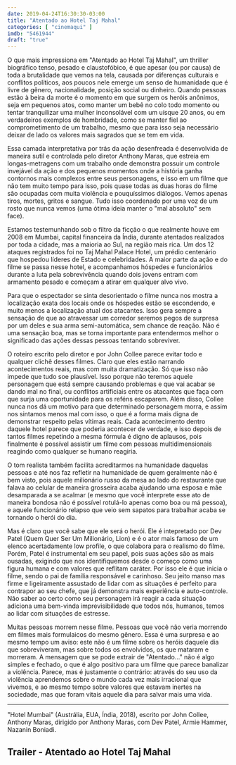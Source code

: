 ```yaml
---
date: 2019-04-24T16:30:30-03:00
title: "Atentado ao Hotel Taj Mahal"
categories: [ "cinemaqui" ]
imdb: "5461944"
draft: "true"
---
```

O que mais impressiona em "Atentado ao Hotel Taj Mahal", um thriller biográfico tenso, pesado e claustofóbico, é que apesar (ou por causa) de toda a brutalidade que vemos na tela, causada por diferenças culturais e conflitos políticos, aos poucos nele emerge um senso de humanidade que é livre de gênero, nacionalidade, posição social ou dinheiro. Quando pessoas estão à beira da morte é o momento em que surgem os heróis anônimos, seja em pequenos atos, como manter um bebê no colo todo momento ou tentar tranquilizar uma mulher inconsolável com um uísque 20 anos, ou em verdadeiros exemplos de hombridade, como se manter fiel ao comprometimento de um trabalho, mesmo que para isso seja necessário deixar de lado os valores mais sagrados que se tem em vida.

Essa camada interpretativa por trás da ação desenfreada é desenvolvida de maneira sutil e controlada pelo diretor Anthony Maras, que estreia em longas-metragens com um trabalho onde demonstra possuir um controle invejável da ação e dos pequenos momentos onde a história ganha contornos mais complexos entre seus personagens, e isso em um filme que não tem muito tempo para isso, pois quase todas as duas horas do filme são ocupadas com muita violência e pouquíssimos diálogos. Vemos apenas tiros, mortes, gritos e sangue. Tudo isso coordenado por uma voz de um rosto que nunca vemos (uma ótima ideia manter o "mal absoluto" sem face).

Estamos testemunhando sob o filtro da ficção o que realmente houve em 2008 em Mumbai, capital financeira da Índia, durante atentados realizados por toda a cidade, mas a maioria ao Sul, na região mais rica. Um dos 12 ataques registrados foi no Taj Mahal Palace Hotel, um prédio centenário que hospedou líderes de Estado e celebridades. A maior parte da ação e do filme se passa nesse hotel, e acompanhamos hóspedes e funcionários durante a luta pela sobrevivência quando dois jovens entram com armamento pesado e começam a atirar em qualquer alvo vivo.

Para que o espectador se sinta desorientado o filme nunca nos mostra a localização exata dos locais onde os hóspedes estão se escondendo, e muito menos a localização atual dos atacantes. Isso gera sempre a sensação de que ao atravessar um corredor seremos pegos de surpresa por um deles e sua arma semi-automática, sem chance de reação. Não é uma sensação boa, mas se torna importante para entendermos melhor o significado das ações dessas pessoas tentando sobreviver.

O roteiro escrito pelo diretor e por John Collee parece evitar todo e qualquer clichê desses filmes. Claro que eles estão narrando acontecimentos reais, mas com muita dramatização. Só que isso não impede que tudo soe plausível. Isso porque não teremos aquele personagem que está sempre causando problemas e que vai acabar se dando mal no final, ou conflitos artificiais entre os atacantes que faça com que surja uma oportunidade para os reféns escaparem. Além disso, Collee nunca nos dá um motivo para que determinado personagem morra, e assim nos sintamos menos mal com isso, o que é a forma mais digna de demonstrar respeito pelas vítimas reais. Cada acontecimento dentro daquele hotel parece que poderia acontecer de verdade, e isso depois de tantos filmes repetindo a mesma fórmula é digno de aplausos, pois finalmente é possível assistir um filme com pessoas multidimensionais reagindo como qualquer se humano reagiria.

O tom realista também facilita acreditarmos na humanidade daquelas pessoas e até nos faz refletir na humanidade de quem geralmente não é bem visto, pois aquele milionário russo da mesa ao lado do restaurante que falava ao celular de maneira grosseira acaba ajudando uma esposa e mãe desamparada a se acalmar (e mesmo que você interprete esse ato de maneira bondosa não é possível rotulá-lo apenas como boa ou má pessoa), e aquele funcionário relapso que veio sem sapatos para trabalhar acaba se tornando o herói do dia.

Mas é claro que você sabe que ele será o herói. Ele é intepretado por Dev Patel (Quem Quer Ser Um Milionário, Lion) e é o ator mais famoso de um elenco acertadamente low profile, o que colabora para o realismo do filme. Porém, Patel é instrumental em seu papel, pois suas ações são as mais ousadas, exigindo que nos identifiquemos desde o começo como uma figura humana e com valores que reflitam caráter. Por isso ele é que inicia o filme, sendo o pai de família responsável e carinhoso. Seu jeito manso mas firme e ligeiramente assustado de lidar com as situações é perfeito para contrapor ao seu chefe, que já demonstra mais experiência e auto-controle. Não saber ao certo como seu personagem irá reagir a cada situação adiciona uma bem-vinda imprevisibilidade que todos nós, humanos, temos ao lidar com situações de estresse.

Muitas pessoas morrem nesse filme. Pessoas que você não veria morrendo em filmes mais formulaicos do mesmo gênero. Essa é uma surpresa e ao mesmo tempo um aviso: este não é um filme sobre os heróis daquele dia que sobreviveram, mas sobre todos os envolvidos, os que mataram e morreram. A mensagem que se pode extrair de "Atentado..." não é algo simples e fechado, o que é algo positivo para um filme que parece banalizar a violência. Parece, mas é justamente o contrário: através do seu uso da violência aprendemos sobre o mundo cada vez mais irracional que vivemos, e ao mesmo tempo sobre valores que estavam inertes na sociedade, mas que foram vitais aquele dia para salvar mais uma vida.

<hr>
"Hotel Mumbai" (Austrália, EUA, Índia, 2018), escrito por John Collee, Anthony Maras, dirigido por Anthony Maras, com Dev Patel, Armie Hammer, Nazanin Boniadi.
</hr>

<h2>Trailer - Atentado ao Hotel Taj Mahal</h2>
